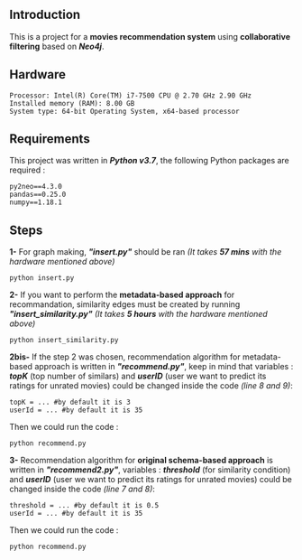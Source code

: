## Introduction

This is a project for a **movies recommendation system** using **collaborative filtering** based on ***Neo4j***.

## Hardware
```
Processor: Intel(R) Core(TM) i7-7500 CPU @ 2.70 GHz 2.90 GHz
Installed memory (RAM): 8.00 GB
System type: 64-bit Operating System, x64-based processor
```

## Requirements

This project was written in ***Python v3.7***, the following Python packages are required :
```
py2neo==4.3.0
pandas==0.25.0
numpy==1.18.1
```

## Steps

**1-** For graph making, ***"insert.py"*** should be ran *(It takes* ***57 mins*** *with the hardware mentioned above)*
```
python insert.py
```

**2-** If you want to perform the **metadata-based approach** for recommandation, similarity edges must be created by running ***"insert_similarity.py"*** *(It takes* ***5 hours*** *with the hardware mentioned above)*
```
python insert_similarity.py
```

**2bis-** If the step 2 was chosen, recommendation algorithm for metadata-based approach is written in ***"recommend.py"***, keep in mind that variables : ***topK*** (top number of similars) and ***userID*** (user we want to predict its ratings for unrated movies) could be changed inside the code *(line 8 and 9)*:
```
topK = ... #by default it is 3
userId = ... #by default it is 35
```
Then we could run the code :
```
python recommend.py
```

**3-** Recommendation algorithm for **original schema-based approach** is written in ***"recommend2.py"***, variables : ***threshold*** (for similarity condition) and ***userID*** (user we want to predict its ratings for unrated movies) could be changed inside the code *(line 7 and 8)*:
```
threshold = ... #by default it is 0.5
userId = ... #by default it is 35
```
Then we could run the code :
```
python recommend.py
```
